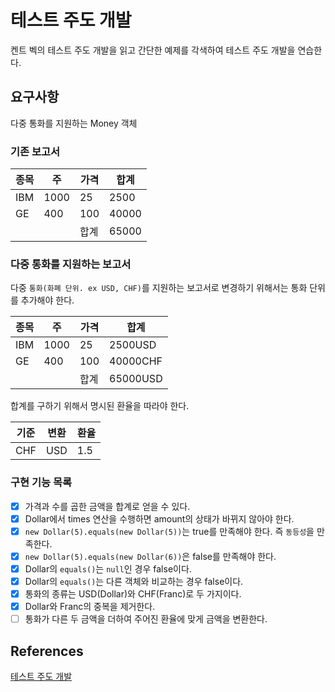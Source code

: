# 테스트 주도 개발

켄트 벡의 테스트 주도 개발을 읽고 간단한 예제를 각색하여 테스트 주도 개발을 연습한다.

## 요구사항

다중 통화를 지원하는 Money 객체

### 기존 보고서

| 종목 | 주 | 가격 | 합계 |
| --- | --- | --- | --- |
| IBM | 1000 | 25 | 2500 |
| GE | 400 | 100 | 40000 |
|  |  | 합계 | 65000 |

### 다중 통화를 지원하는 보고서

다중 `통화(화폐 단위. ex USD, CHF)`를 지원하는 보고서로 변경하기 위해서는 통화 단위를 추가해야 한다.

| 종목 | 주 | 가격 | 합계 |
| --- | --- | --- | --- |
| IBM | 1000 | 25 | 2500USD |
| GE | 400 | 100 | 40000CHF |
|  |  | 합계 | 65000USD |

합계를 구하기 위해서 명시된 환율을 따라야 한다.

| 기준  | 변환 | 환율 |
|-----| --- | --- |
| CHF | USD | 1.5 |

### 구현 기능 목록

* [x] 가격과 수를 곱한 금액을 합계로 얻을 수 있다.
* [x] Dollar에서 times 연산을 수행하면 amount의 상태가 바뀌지 않아야 한다.
* [x] `new Dollar(5).equals(new Dollar(5))`는 true를 만족해야 한다. 즉 `동등성`을 만족한다.
* [x] `new Dollar(5).equals(new Dollar(6))`은 false를 만족해야 한다.
* [x] Dollar의 `equals()`는 `null`인 경우 false이다.
* [x] Dollar의 `equals()`는 다른 객체와 비교하는 경우 false이다.
* [x] 통화의 종류는 USD(Dollar)와 CHF(Franc)로 두 가지이다.
* [x] Dollar와 Franc의 중복을 제거한다.
* [ ] 통화가 다른 두 금액을 더하여 주어진 환율에 맞게 금액을 변환한다.

## References

[테스트 주도 개발](http://www.yes24.com/Product/Goods/12246033)
